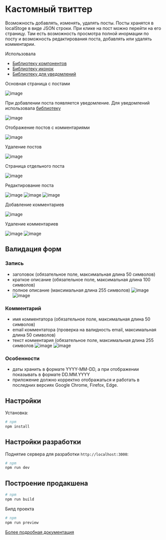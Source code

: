 # Кастомный твиттер

Возможность добавлять, изменять, удалять посты. Посты хранятся в localStoge в виде JSON строки. При клике на пост можно перейти на его страницу. Там есть возможность просмотра полной инормации по посту и возможность редактирования поста, добавлять или удалять комментарии. 



Использовала 
* [Библиотеку компонентов](https://vuetifyjs.com/en)
* [Библиотеку иконок](https://pictogrammers.com/library/mdi/icon)
* [Библиотеку для уведомлений](https://github.com/Maronato/vue-toastification)


Основная страница с постами 

![image](https://github.com/povar0305/custom-twitter/assets/73982948/cf4ef4f7-8845-4877-bdf5-8aaf879a0525)


При добавлении поста появляется уведомление. Для уведомлений использовала [библиотеку](https://github.com/Maronato/vue-toastification)

![image](https://github.com/povar0305/custom-twitter/assets/73982948/9acbbc42-47e3-41fa-8a66-9d5a07c5b64e)


Отображение постов с комментариями 

![image](https://github.com/povar0305/custom-twitter/assets/73982948/23b14ce8-23e9-4bdd-b5c7-c4b96e8dec62)


Удаление постов 

![image](https://github.com/povar0305/custom-twitter/assets/73982948/be243054-53c6-40d2-8c55-6f158a50475a)


Страница отдельного поста 

![image](https://github.com/povar0305/custom-twitter/assets/73982948/7c4528a8-4c54-4034-a5ca-027e8a86130d)


Редактирование поста 

![image](https://github.com/povar0305/custom-twitter/assets/73982948/f3fadeee-cb51-4558-a6d5-81893ddb1c5d)
![image](https://github.com/povar0305/custom-twitter/assets/73982948/db551e9b-039c-4047-b499-fb80d3acf2f2)
![image](https://github.com/povar0305/custom-twitter/assets/73982948/44eeeeeb-3adb-4c85-8799-fbc616d772fb)




Добавление комментариев 

![image](https://github.com/povar0305/custom-twitter/assets/73982948/140c4f85-8eaa-4d40-a028-a937f31da8c8)


Удаление комментариев

![image](https://github.com/povar0305/custom-twitter/assets/73982948/6cf0974f-e755-4a72-afef-fc0f927ec620)
![image](https://github.com/povar0305/custom-twitter/assets/73982948/9f8cdb1d-3eaa-4d54-9d92-fb4a85494c3c)




## Валидация форм 


### Запись
* заголовок (обязательное поле, максимальная длина 50 символов)
* краткое описание (обязательное поле, максимальная длина 100 символов)
* полное описание (максимальная длина 255 символов)
![image](https://github.com/povar0305/custom-twitter/assets/73982948/a679b481-7742-4c54-8c92-6c4117272ffb)
![image](https://github.com/povar0305/custom-twitter/assets/73982948/2ecef39b-357f-4e85-a7bd-12a6ebaea700)


### Комментарий
* имя комментатора (обязательное поле, максимальная длина 50 символов)
* email комментатора (проверка на валидность email, максимальная длина 50 символов)
* текст комментария (обязательное поле, максимальная длина 255 символов
![image](https://github.com/povar0305/custom-twitter/assets/73982948/6d6c11a9-3baf-4952-8bbe-ff9db4651d01)
![image](https://github.com/povar0305/custom-twitter/assets/73982948/8adb2a8d-5f0f-48e7-91d1-f0c56eddd04c)


### Особенности 
* даты хранить в формате YYYY-MM-DD, а при отображении показывать в формате DD.MM.YYYY
* приложение должно корректно отображаться и работать в последних версиях Google Chrome, Firefox, Edge.	


## Настройки

Установка:

```bash
# npm
npm install

```

## Настройки разработки

Поднятие сервера для разработки `http://localhost:3000`:

```bash
# npm
npm run dev

```

## Построение продакшена

```bash
# npm
npm run build

```

Билд проекта
```bash
# npm
npm run preview

```

[Более подробная документация](https://nuxt.com/docs/getting-started/deployment)


